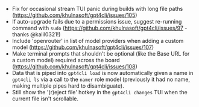 - Fix for occasional stream TUI panic during builds with long file paths (https://github.com/khulnasoft/gpt4cli/issues/105)
- If auto-upgrade fails due to a permissions issue, suggest re-running command with `sudo` (https://github.com/khulnasoft/gpt4cli/issues/97 - thanks @kalil0321!)
- Include 'openrouter' in list of model providers when adding a custom model (https://github.com/khulnasoft/gpt4cli/issues/107)
- Make terminal prompts that shouldn't be optional (like the Base URL for a custom model) required across the board (https://github.com/khulnasoft/gpt4cli/issues/108)
- Data that is piped into `gpt4cli load` is now automatically given a name in `gpt4cli ls` via a call to the `namer` role model (previously it had no name, making multiple pipes hard to disambiguate).
- Still show the '(r)eject file' hotkey in the `gpt4cli changes` TUI when the current file isn't scrollable. 